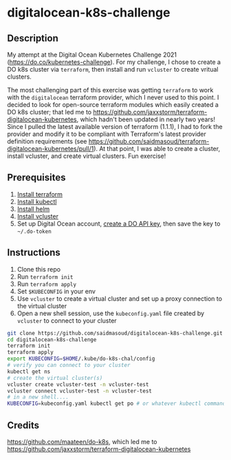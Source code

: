 # digitalocean-k8s-challenge

## Description

My attempt at the Digital Ocean Kubernetes Challenge 2021 (https://do.co/kubernetes-challenge).
For my challenge, I chose to create a DO k8s cluster via `terraform`, then install and run `vcluster` to create vritual clusters.

The most challenging part of this exercise was getting `terraform` to work with the `digitalocean` terraform provider,
which I never used to this point. I decided to look for open-source terraform modules which easily created a DO k8s cluster;
that led me to https://github.com/jaxxstorm/terraform-digitalocean-kubernetes, which hadn't been updated in nearly two years!
Since I pulled the latest available version of terraform (1.1.1), I had to fork the provider and modify it to be compliant
with Terraform's latest provider definition requirements (see https://github.com/saidmasoud/terraform-digitalocean-kubernetes/pull/1).
At that point, I was able to create a cluster, install vcluster, and create virtual clusters. Fun exercise!

## Prerequisites

1. [Install terraform](https://www.terraform.io/downloads)
2. [Install kubectl](https://kubernetes.io/docs/tasks/tools/#kubectl)
3. [Install helm](https://helm.sh/docs/intro/install/)
4. [Install vcluster](https://www.vcluster.com/)
5. Set up Digital Ocean account, [create a DO API key](https://www.digitalocean.com/community/tutorials/how-to-create-a-digitalocean-space-and-api-key), then save the key to `~/.do-token`

## Instructions

1. Clone this repo
2. Run `terraform init`
3. Run `terraform apply`
4. Set `$KUBECONFIG` in your env
5. Use `vcluster` to create a virtual cluster and set up a proxy connection to the virtual cluster
6. Open a new shell session, use the `kubeconfig.yaml` file created by `vcluster` to connect to your cluster

```sh
git clone https://github.com/saidmasoud/digitalocean-k8s-challenge.git
cd digitalocean-k8s-challenge
terraform init
terraform apply
export KUBECONFIG=$HOME/.kube/do-k8s-chal/config
# verify you can connect to your cluster
kubectl get ns
# create the virtual cluster(s)
vcluster create vcluster-test -n vcluster-test
vcluster connect vcluster-test -n vcluster-test
# in a new shell....
KUBECONFIG=kubeconfig.yaml kubectl get po # or whatever kubectl commands you want!!!
```

## Credits

https://github.com/maateen/do-k8s, which led me to https://github.com/jaxxstorm/terraform-digitalocean-kubernetes
